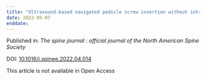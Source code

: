 ```yaml
---
title: "Ultrasound-based navigated pedicle screw insertion without intraoperative radiation: feasibility study on porcine cadavers."
date: 2022-05-07
enddate:
---
```


Published in: *The spine journal : official journal of the North American Spine Society*

DOI: [10.1016/j.spinee.2022.04.014](https://doi.org/10.1016/j.spinee.2022.04.014)

This article is not available in Open Access


